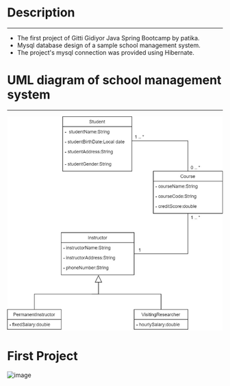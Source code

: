 # Description

---
- The first project of Gitti Gidiyor Java Spring Bootcamp by patika.
- Mysql database design of a sample school management system.
- The project's mysql connection was provided using Hibernate.

# UML diagram of school management system

---

![UML diagram](school-management/src/image/SchoolManagementDiagram_.jpg)



# First Project


![image](https://user-images.githubusercontent.com/58683636/128666979-67858095-80ee-4da3-a416-97e387f82ca4.png)
